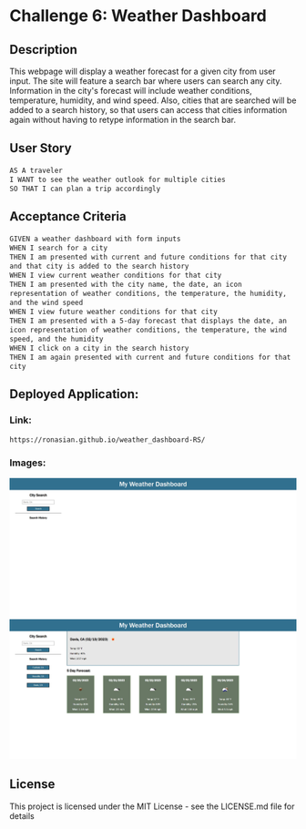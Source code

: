 # Challenge 6: Weather Dashboard

## Description
This webpage will display a weather forecast for a given city from user input. The site will feature a search bar where users can search any city. Information in the city's forecast will include weather conditions, temperature, humidity, and wind speed. Also, cities that are searched will be added to a search history, so that users can access that cities information again without having to retype information in the search bar.

## User Story
```
AS A traveler
I WANT to see the weather outlook for multiple cities
SO THAT I can plan a trip accordingly
```

## Acceptance Criteria
```
GIVEN a weather dashboard with form inputs
WHEN I search for a city
THEN I am presented with current and future conditions for that city and that city is added to the search history
WHEN I view current weather conditions for that city
THEN I am presented with the city name, the date, an icon representation of weather conditions, the temperature, the humidity, and the wind speed
WHEN I view future weather conditions for that city
THEN I am presented with a 5-day forecast that displays the date, an icon representation of weather conditions, the temperature, the wind speed, and the humidity
WHEN I click on a city in the search history
THEN I am again presented with current and future conditions for that city
```

## Deployed Application:
### Link:
```
https://ronasian.github.io/weather_dashboard-RS/
```
### Images:
![initial-dash](./assets/images/initial%20page.jpg)
![functional-dash](./assets/images/functional%20application.jpg)

## License

This project is licensed under the MIT License - see the LICENSE.md file for details